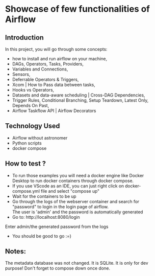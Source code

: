 # Showcase of few functionalities of Airflow

## Introduction 
In this project, you will go through some concepts:
- how to install and run airflow on your machine,
- DAGs, Operators, Tasks, Providers,
- Variables and Connections,
- Sensors,
- Deferrable Operators & Triggers,
- Xcom | How to Pass data between tasks,
- Hooks vs Operators,
- Datasets and data-aware scheduling | Cross-DAG Dependencies,
- Trigger Rules, Conditional Branching, Setup Teardown, Latest Only, Depends On Past,
- Airflow Taskflow API | Airflow Decorators


## Technology Used
- Airflow without astronomer
- Python scripts
- docker compose

## How to test ?
- To run those examples you will need a docker engine like Docker Desktop to run docker containers through docker compose.
- If you use VScode as an IDE, you can just right click on docker-compose.yml file and select "compose up"
- Wait for the containers to be up
- Go through the logs of the webserver container and search for "password" to login in the login page of airflow.   
The user is 'admin' and the password is automatically generated
- Go to: http://localhost:8080/login

Enter admin/the generated password from the logs
- You should be good to go :=)

## Notes:
The metadata database was not changed. It is SQLite. 
It is only for dev purpose!
Don't forget to compose down once done.

